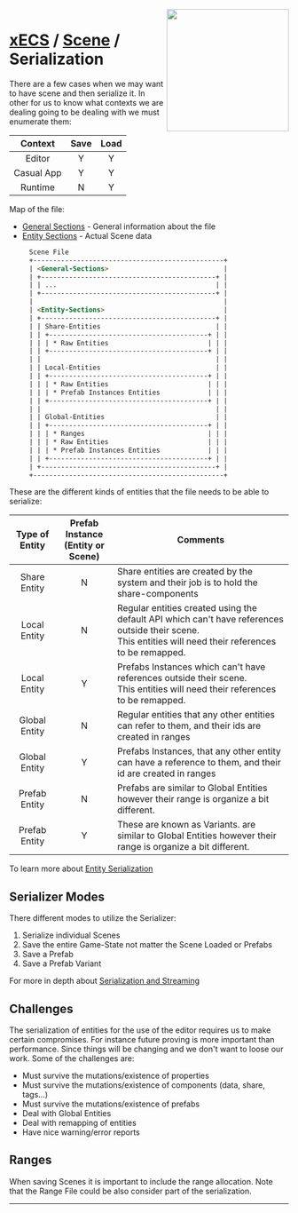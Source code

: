 <img src="https://i.imgur.com/TyjrCTS.jpg" align="right" width="220px" />

# [xECS](xECS.md) / [Scene](xecs_scene.md) / Serialization

There are a few cases when we may want to have scene and then serialize it. In other for us to know what contexts we are dealing going to be dealing with we must enumerate them:

|  Context   |  Save   | Load |
|:----------:|:-------:|:----:|
| Editor     |    Y    |   Y  |
| Casual App |    Y    |   Y  |
| Runtime    |    N    |   Y  |


Map of the file:
* [General Sections](xecs_scene_serialization_general.md) - General information about the file
* [Entity Sections](xecs_scene_serialization_entity.md) - Actual Scene data

~~~html
     Scene File
     +------------------------------------------------+
     | <General-Sections>                             |
     | +--------------------------------------------+ |
     | | ...                                        | |
     | +--------------------------------------------+ |
     |                                                |
     | <Entity-Sections>                              |
     | +--------------------------------------------+ |
     | | Share-Entities                             | |
     | | +----------------------------------------+ | |
     | | | * Raw Entities                         | | |
     | | +----------------------------------------+ | |
     | |                                            | |
     | | Local-Entities                             | |
     | | +----------------------------------------+ | |
     | | | * Raw Entities                         | | |
     | | | * Prefab Instances Entities            | | |
     | | +----------------------------------------+ | |
     | |                                            | |
     | | Global-Entities                            | |
     | | +----------------------------------------+ | |
     | | | * Ranges                               | | |
     | | | * Raw Entities                         | | |
     | | | * Prefab Instances Entities            | | |
     | | +----------------------------------------+ | |
     | +--------------------------------------------+ |
     +------------------------------------------------+
~~~

These are the different kinds of entities that the file needs to be able to serialize:

| Type of Entity | Prefab Instance<br>(Entity or Scene) | Comments |
|:--------------:|:---------------:|----------|
| Share Entity   |        N        | Share entities are created by the system and their job is to hold the share-components |
| Local Entity   |        N        | Regular entities created using the default API which can't have references outside their scene.<br> This entities will need their references to be remapped. |
| Local Entity   |        Y        | Prefabs Instances  which can't have references outside their scene.<br> This entities will need their references to be remapped. |
| Global Entity  |        N        | Regular entities that any other entities can refer to them, and their ids are created in ranges |
| Global Entity  |        Y        | Prefabs Instances, that any other entity can have a reference to them, and their id are created in ranges |
| Prefab Entity  |        N        | Prefabs are similar to Global Entities however their range is organize a bit different. |
| Prefab Entity  |        Y        | These are known as Variants. are similar to Global Entities however their range is organize a bit different. |


To learn more about [Entity Serialization](xecs_scene_serialization_entity.md)

## Serializer Modes

There different modes to utilize the Serializer:

1. Serialize individual Scenes
2. Save the entire Game-State not matter the Scene Loaded or Prefabs
3. Save a Prefab
4. Save a Prefab Variant 

For more in depth about [Serialization and Streaming](xecs_scene_serialization_streaming.md)

## Challenges 

The serialization of entities for the use of the editor requires us to make certain compromises. For instance future proving is more important than performance. Since things will be changing and we don't want to loose our work. Some of the challenges are:

* Must survive the mutations/existence of properties
* Must survive the mutations/existence of components (data, share, tags...)
* Must survive the mutations/existence of prefabs
* Deal with Global Entities
* Deal with remapping of entities
* Have nice warning/error reports

## Ranges

When saving Scenes it is important to include the range allocation. Note that the Range File could be also consider part of the serialization.

---

